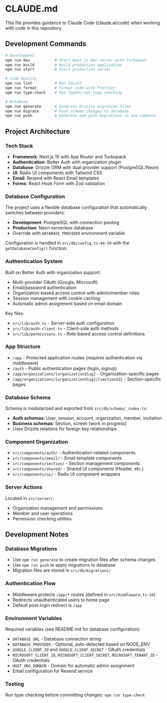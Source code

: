 # CLAUDE.md

This file provides guidance to Claude Code (claude.ai/code) when working with code in this repository.

## Development Commands

```bash
# Development
npm run dev           # Start Next.js dev server with Turbopack
npm run build         # Build production application
npm run start         # Start production server

# Code Quality
npm run lint          # Run ESLint
npm run format        # Format code with Prettier
npm run type-check    # Run TypeScript type checking

# Database
npm run generate      # Generate Drizzle migration files
npm run migrate       # Push schema changes to database
npm run push          # Generate and push migrations in one command
```

## Project Architecture

### Tech Stack
- **Framework**: Next.js 15 with App Router and Turbopack
- **Authentication**: Better Auth with organization plugin
- **Database**: Drizzle ORM with dual provider support (PostgreSQL/Neon)
- **UI**: Radix UI components with Tailwind CSS
- **Email**: Resend with React Email templates
- **Forms**: React Hook Form with Zod validation

### Database Configuration
The project uses a flexible database configuration that automatically switches between providers:
- **Development**: PostgreSQL with connection pooling
- **Production**: Neon serverless database
- Override with `DATABASE_PROVIDER` environment variable

Configuration is handled in `src/db/config.ts:44-59` with the `getDatabaseConfig()` function.

### Authentication System
Built on Better Auth with organization support:
- Multi-provider OAuth (Google, Microsoft)
- Email/password authentication
- Organization-based access control with admin/member roles
- Session management with cookie caching
- Automatic admin assignment based on email domain

Key files:
- `src/lib/auth.ts` - Server-side auth configuration
- `src/lib/auth-client.ts` - Client-side auth methods
- `src/lib/permissions.ts` - Role-based access control definitions

### App Structure
- `/app` - Protected application routes (requires authentication via middleware)
- `/auth` - Public authentication pages (login, signup)
- `/app/organizations/[organizationSlug]` - Organization-specific pages
- `/app/organizations/[organizationSlug]/[sectionId]` - Section-specific pages

### Database Schema
Schema is modularized and exported from `src/db/schema/_index.ts`:
- **Auth schemas**: User, session, account, organization, member, invitation
- **Business schemas**: Section, screen (work in progress)
- Uses Drizzle relations for foreign key relationships

### Component Organization
- `src/components/auth/` - Authentication-related components
- `src/components/email/` - Email template components
- `src/components/section/` - Section management components
- `src/components/shared/` - Shared UI components (Header, etc.)
- `src/components/ui/` - Radix UI component wrappers

### Server Actions
Located in `src/server/`:
- Organization management and permissions
- Member and user operations
- Permission checking utilities

## Development Notes

### Database Migrations
- Use `npm run generate` to create migration files after schema changes
- Use `npm run push` to apply migrations to database
- Migration files are stored in `src/db/migrations/`

### Authentication Flow
- Middleware protects `/app/*` routes (defined in `src/middleware.ts:16`)
- Redirects unauthenticated users to home page
- Default post-login redirect is `/app`

### Environment Variables
Required variables (see README.md for database configuration):
- `DATABASE_URL` - Database connection string
- `DATABASE_PROVIDER` - Optional, auto-detected based on NODE_ENV
- `GOOGLE_CLIENT_ID` and `GOOGLE_CLIENT_SECRET` - OAuth credentials
- `MICROSOFT_CLIENT_ID`, `MICROSOFT_CLIENT_SECRET`, `MICROSOFT_TENANT_ID` - OAuth credentials
- `HOST_ORG_DOMAIN` - Domain for automatic admin assignment
- Email configuration for Resend service

### Testing
Run type checking before committing changes: `npm run type-check`